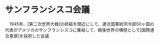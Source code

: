 # サンフランシスコ会議
　1945年、[第二次世界大戦]の終結を間近にして、連合国軍総司令部50ヶ国の代表がアメリカのサンフランシスコに集結して、戦後世界の構想として[国際連合憲章]を採択した会議

